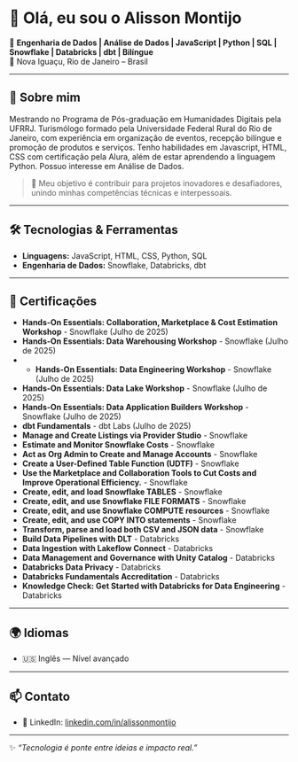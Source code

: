 # 👋 Olá, eu sou o Alisson Montijo  

🎯 **Engenharia de Dados | Análise de Dados | JavaScript | Python | SQL | Snowflake | Databricks | dbt | Bilíngue**  
📍 Nova Iguaçu, Rio de Janeiro – Brasil  

---

## 🌟 Sobre mim  
Mestrando no Programa de Pós-graduação em Humanidades Digitais pela UFRRJ. Turismólogo formado pela Universidade Federal Rural do Rio de Janeiro, com experiência em organização de eventos, recepção bilíngue e promoção de produtos e serviços. Tenho habilidades em Javascript, HTML, CSS com certificação pela Alura, além de estar aprendendo a linguagem Python. Possuo interesse em Análise de Dados.

> 🚀 Meu objetivo é contribuir para projetos inovadores e desafiadores, unindo minhas competências técnicas e interpessoais.

---

## 🛠️ Tecnologias & Ferramentas  

- **Linguagens:** JavaScript, HTML, CSS, Python, SQL
- **Engenharia de Dados:** Snowflake, Databricks, dbt

---

## 📜 Certificações  

- **Hands-On Essentials: Collaboration, Marketplace & Cost Estimation Workshop** - Snowflake (Julho de 2025)
- **Hands-On Essentials: Data Warehousing Workshop** - Snowflake (Julho de 2025)
- - **Hands-On Essentials: Data Engineering Workshop** - Snowflake (Julho de 2025)
- **Hands-On Essentials: Data Lake Workshop** - Snowflake (Julho de 2025)
- **Hands-On Essentials: Data Application Builders Workshop** - Snowflake (Julho de 2025)
- **dbt Fundamentals** - dbt Labs (Julho de 2025)
- **Manage and Create Listings via Provider Studio** - Snowflake
- **Estimate and Monitor Snowflake Costs** - Snowflake
- **Act as Org Admin to Create and Manage Accounts** - Snowflake
- **Create a User-Defined Table Function (UDTF)** - Snowflake
- **Use the Marketplace and Collaboration Tools to Cut Costs and Improve Operational Efficiency.** - Snowflake
- **Create, edit, and load Snowflake TABLES** - Snowflake
- **Create, edit, and use Snowflake FILE FORMATS** - Snowflake
- **Create, edit, and use Snowflake COMPUTE resources** - Snowflake
- **Create, edit, and use COPY INTO statements** - Snowflake
- **Transform, parse and load both CSV and JSON data** - Snowflake
- **Build Data Pipelines with DLT** - Databricks
- **Data Ingestion with Lakeflow Connect** - Databricks
- **Data Management and Governance with Unity Catalog** - Databricks
- **Databricks Data Privacy** - Databricks
- **Databricks Fundamentals Accreditation** - Databricks
- **Knowledge Check: Get Started with Databricks for Data Engineering** - Databricks

---

## 🌍 Idiomas  

- 🇺🇸 Inglês — Nível avançado

---

## 📫 Contato  

- 💼 LinkedIn: [linkedin.com/in/alissonmontijo](https://www.linkedin.com/in/alissonmontijo)

---

✨ *“Tecnologia é ponte entre ideias e impacto real.”* 
